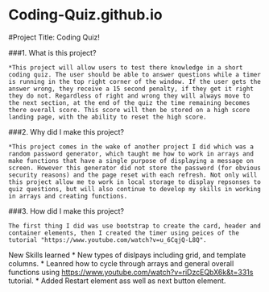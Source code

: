 # Coding-Quiz.github.io


#Project Title: Coding Quiz! 


###1. What is this project?

    *This project will allow users to test there knowledge in a short coding quiz. The user should be able to answer questions while a timer is running in the top right corner of the window. If the user gets the answer wrong, they receive a 15 second penalty, if they get it right they do not. Regardless of right and wrong they will always move to the next section, at the end of the quiz the time remaining becomes there overall score. This score will then be stored on a high score landing page, with the ability to reset the high score. 

###2. Why did I make this project?

    *This project comes in the wake of another project I did which was a random password generator, which taught me how to work in arrays and make functions that have a single purpose of displaying a message on screen. However this generator did not store the password (for obvious security reasons) and the page reset with each refresh. Not only will this project allow me to work in local storage to display repsonses to quiz questions, but will also continue to develop my skills in working in arrays and creating functions.

###3. How did I make this project?

    The first thing I did was use bootstrap to create the card, header and container elements, then I created the timer using peices of the tutorial "https://www.youtube.com/watch?v=u_6CqjQ-L8Q".

New Skills learned 
    * New types of dislpays including grid, and template columns.
    * Leanred how to cycle through arrays and general overall functions using https://www.youtube.com/watch?v=riDzcEQbX6k&t=331s tutorial.
    * Added Restart element ass well as next button element.
    
    






